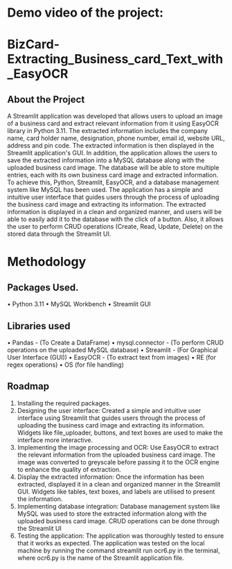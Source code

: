 # Demo video of the project:
# BizCard-Extracting_Business_card_Text_with_EasyOCR
## About the Project
A Streamlit application was developed that allows users to upload an image of a business card and extract relevant information from it using EasyOCR library in Python 3.11. The extracted information includes the company name, card holder name, designation, phone number, email id, website URL, address and pin code. 
The extracted information is then displayed in the Streamlit application's GUI.
In addition, the application allows the users to save the extracted information into a MySQL database along with the uploaded business card image. The database will be able to store multiple entries, each with its own business card image and extracted information.
To achieve this, Python, Streamlit, EasyOCR, and a database management system like MySQL has been used. 
The application has a simple and intuitive user interface that guides users through the process of uploading the business card image and extracting its information. 
The extracted information is displayed in a clean and organized manner, and users will be able to easily add it to the database with the click of a button. Also, it allows the user to perform CRUD operations (Create, Read, Update, Delete) on the stored data through the Streamlit UI.
# Methodology
## Packages Used.
•	Python 3.11
•	MySQL Workbench
•	Streamlit GUI
## Libraries used
•	Pandas - (To Create a DataFrame)
•	mysql.connector - (To perform CRUD operations on the uploaded MySQL database)
•	Streamlit - (For Graphical User Interface (GUI))
•	EasyOCR - (To extract text from images)
•	RE (for regex operations)
•	OS (for file handling)
## Roadmap
1.	Installing the required packages.
2.	Designing the user interface: Created a simple and intuitive user interface using Streamlit that guides users through the process of uploading the business card image and extracting its information. Widgets like file_uploader, buttons, and text boxes are used to make the interface more interactive.
3.	Implementing the image processing and OCR: Use EasyOCR to extract the relevant information from the uploaded business card image. The image was converted to greyscale before passing it to the OCR engine to enhance the quality of extraction.
4.	Display the extracted information: Once the information has been extracted, displayed it in a clean and organized manner in the Streamlit GUI. Widgets like tables, text boxes, and labels are utilised to present the information.
5.	Implementing database integration: Database management system like MySQL was used to store the extracted information along with the uploaded business card image. CRUD operations can be done through the Streamlit UI
6.	Testing the application: The application was thoroughly tested to ensure that it works as expected. The application was tested on the local machine by running the command streamlit run ocr6.py in the terminal, where ocr6.py is the name of the Streamlit application file.
